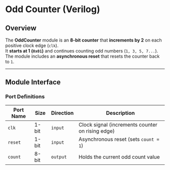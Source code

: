 # Odd Counter (Verilog)

## Overview
The **OddCounter** module is an **8-bit counter** that **increments by 2** on each positive clock edge (`clk`).  
It **starts at 1 (`0x01`)** and continues counting odd numbers (`1, 3, 5, 7...`).  
The module includes an **asynchronous reset** that resets the counter back to `1`.

---

##  **Module Interface**
### **Port Definitions**
| **Port Name** | **Size** | **Direction** | **Description** |
|--------------|---------|--------------|----------------|
| `clk` | 1-bit | `input` | Clock signal (increments counter on rising edge) |
| `reset` | 1-bit | `input` | Asynchronous reset (sets `count = 1`) |
| `count` | 8-bit | `output` | Holds the current odd count value |

